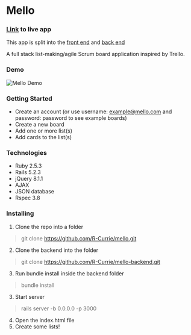 # Mello

### [Link](https://r-currie-mello.herokuapp.com/) to live app

This app is split into the [front end](https://github.com/R-Currie/mello) and [back end](https://github.com/R-Currie/mello-backend)

A full stack list-making/agile Scrum board application inspired by Trello.

### Demo
![Mello Demo](https://i.imgur.com/VRCtRoQ.gif)

### Getting Started
* Create an account (or use username: example@mello.com and password: password to see example boards)
* Create a new board
* Add one or more list(s)
* Add cards to the list(s)

### Technologies
* Ruby 2.5.3
* Rails 5.2.3
* jQuery 8.1.1
* AJAX
* JSON database
* Rspec 3.8


### Installing

1. Clone the repo into a folder
> git clone https://github.com/R-Currie/mello.git
2. Clone the backend into the folder
> git clone https://github.com/R-Currie/mello-backend.git
3. Run bundle install inside the backend folder
> bundle install
3. Start server
> rails server -b 0.0.0.0 -p 3000
4. Open the index.html file
5. Create some lists!
